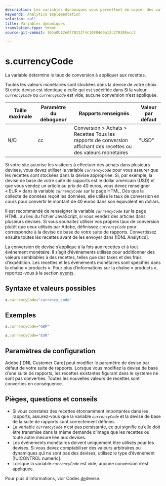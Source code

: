 ```yaml
---
description: Les variables dynamiques vous permettent de copier des valeurs d’une variable vers une autre sans entrer les valeurs complètes à plusieurs reprises dans les demandes d’image sur votre site.
keywords: Analytics Implementation
solution: null
title: Variables dynamiques
translation-type: tm+mt
source-git-commit: 16ba0b12e0f70112f4c10804d0a13c278388ecc2

---
```



# s.currencyCode

La variable détermine le taux de conversion à appliquer aux recettes.

Toutes les valeurs monétaires sont stockées dans la devise de votre choix. Si cette devise est identique à celle qui est spécifiée dans Si la valeur *`currencyCode`* ou *`currencyCode`* est vide, aucune conversion n’est appliquée.

| Taille maximale | Paramètre du débogueur | Rapports renseignés | Valeur par défaut |
|--- |--- |--- |--- |
| N/D | cc | Conversion &gt; Achats &gt; Recettes Tous les rapports de conversion affichant des recettes ou des valeurs monétaires | "USD" |

Si votre site autorise les visiteurs à effectuer des achats dans plusieurs devises, vous devez utiliser la variable *`currencyCode`* pour vous assurer que les recettes sont stockées dans la devise appropriée. Si, par exemple, la devise de base de votre suite de rapports est le dollar américain (USD) et que vous vendez un article au prix de 40 euros, vous devez renseigner « EUR » dans la variable *`currencyCode`* sur la page HTML. Dès que la collecte de données reçoit les données, elle utilise le taux de conversion en cours pour convertir le montant de 40 euros dans son équivalent en dollars.

Il est recommandé de renseigner la variable *`currencyCode`* sur la page HTML, au lieu du fichier JavaScript, si vous vendez des articles dans plusieurs devises. Si vous souhaitez utiliser vos propres taux de conversion plutôt que ceux utilisés par Adobe, définissez *`currencyCode`* pour correspondre à la devise de base de votre suite de rapports. Convertissez ensuite toutes les recettes avant de les envoyer dans [!DNL Analytics].

La conversion de devise s’applique à la fois aux recettes et à tout événement monétaire. Il s’agit d’événements utilisés pour additionner des valeurs semblables à des recettes, telles que des taxes et des frais d’expédition. Les recettes et les événements monétaires sont spécifiés dans la chaîne « products ». Pour plus d’informations sur la chaîne « products », reportez-vous à la section [events](https://docs.adobe.com/content/help/en/analytics/implementation/analytics-basics/ref-events.html).

## Syntaxe et valeurs possibles

```js
s.currencyCode="currency_code"
```

## Exemples

```js
s.currencyCode="GBP"
```

```js
s.currencyCode="EUR"
```

## Paramètres de configuration

Adobe [!DNL Customer Care] peut modifier le paramètre de devise par défaut de votre suite de rapports. Lorsque vous modifiez la devise de base d’une suite de rapports, les recettes existantes figurant dans le système ne sont pas converties. Toutes les nouvelles valeurs de recettes sont converties en conséquence.

## Pièges, questions et conseils

* Si vous constatez des recettes étonnamment importantes dans les rapports, assurez-vous que la variable *`currencyCode`* et la devise de base de la suite de rapports sont correctement définies.
* La variable *`currencyCode`* n’est pas persistante, ce qui signifie qu’elle doit être transmise dans la même demande d’image que les recettes ou toute autre mesure liée aux devises.
* Les événements monétaires doivent uniquement être utilisés pour les devises. Si vous devez comptabiliser des valeurs arbitraires ou dynamiques qui ne sont pas des devises, utilisez le type d’événement [!UICONTROL numeric].
* Lorsque la variable *`currencyCode`* est vide, aucune conversion n’est appliquée.

Pour plus d’informations, voir Codes [de](https://docs.adobe.com/content/help/en/analytics/admin/admin-tools/currency.html)devise.
